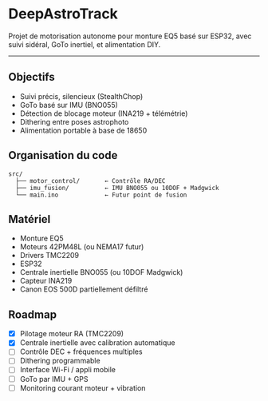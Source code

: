 # DeepAstroTrack

Projet de motorisation autonome pour monture EQ5 basé sur ESP32, avec suivi sidéral, GoTo inertiel, et alimentation DIY.

---

## Objectifs

- Suivi précis, silencieux (StealthChop)
- GoTo basé sur IMU (BNO055)
- Détection de blocage moteur (INA219 + télémétrie)
- Dithering entre poses astrophoto
- Alimentation portable à base de 18650

## Organisation du code

```
src/
  ├── motor_control/       ← Contrôle RA/DEC
  ├── imu_fusion/          ← IMU BNO055 ou 10DOF + Madgwick
  └── main.ino             ← Futur point de fusion
```

## Matériel
- Monture EQ5
- Moteurs 42PM48L (ou NEMA17 futur)
- Drivers TMC2209
- ESP32
- Centrale inertielle BNO055 (ou 10DOF Madgwick)
- Capteur INA219
- Canon EOS 500D partiellement défiltré

## Roadmap
- [x] Pilotage moteur RA (TMC2209)
- [x] Centrale inertielle avec calibration automatique
- [ ] Contrôle DEC + fréquences multiples
- [ ] Dithering programmable
- [ ] Interface Wi-Fi / appli mobile
- [ ] GoTo par IMU + GPS
- [ ] Monitoring courant moteur + vibration
